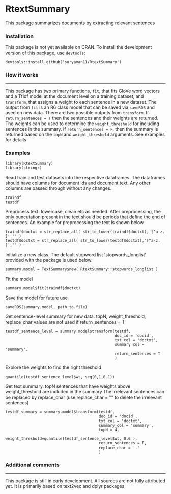 # RtextSummary
This package summarizes documents by extracting relevant sentences


### Installation

This package is not yet available on CRAN. To install the development version of this package, use `devtools`:

    devtools::install_github('suryavan11/RtextSummary')
    
### How it works
--------

This package has two primary functions, `fit`, that fits GloVe word vectors and a TfIdf model at the document level on a training dataset, and `transform`, that assigns a weight to each sentence in a new dataset. The output from `fit` is an R6 class model that can be saved via `saveRDS` and used on new data. There are two possible outputs from `transform`. If `return_sentences = T` then the sentences and their weights are returned. The weights can be used to determine the `weight_threshold` for including sentences in the summary. If `return_sentences = F`, then the summary is returned based on the `topN` and `weight_threshold` arguments. See examples for details

### Examples

    library(RtextSummary)
    library(stringr)
    
Read train and test datasets into the respective dataframes. 
The dataframes should have columns for document ids and document text. 
Any other columns are passed through without any changes.  

    traindf  
    testdf 
    
Preprocess text: lowercase, clean etc as needed. 
After preprocessing, the only puncutation present in the text should be periods that define the end of sentences.
An example for preprocessing the text is shown below

    traindf$doctxt = str_replace_all( str_to_lower(traindf$doctxt),'[^a-z. ]','' )
    testdf$doctxt = str_replace_all( str_to_lower(testdf$doctxt),'[^a-z. ]','' )
    
Initialize a new class. The default stopword list 'stopwords_longlist' provided with the package is used below.

    summary.model = TextSummary$new( RtextSummary::stopwords_longlist )
    
Fit the model

    summary.model$fit(traindf$doctxt)
    
Save the model for future use

    saveRDS(summary.model, path.to.file)
    
Get sentence-level summary for new data. 
topN, weight_threshold, replace_char values are not used if return_sentences = T 

    testdf_sentence_level = summary.model$transform(testdf, 
                                                    doc_id = 'docid', 
                                                    txt_col = 'doctxt',
                                                    summary_col = 'summary',
                                                    return_sentences = T
                                                    )
                             
Explore the weights to find the right threshold

    quantile(testdf_sentence_level$wt, seq(0,1,0.1))
    
Get text summary. topN sentences that have weights above weight_threshold are included in the summary
The irrelevant sentences can be replaced by replace_char (use replace_char = "" to delete the irrelevant sentences) 

    testdf_summary = summary.model$transform(testdf,
                                             doc_id = 'docid',  
                                             txt_col = 'doctxt',
                                             summary_col = 'summary',
                                             topN = 4,
                                             weight_threshold=quantile(testdf_sentence_level$wt, 0.6 ),
                                             return_sentences = F,
                                             replace_char = '.'
                                             )
    
    
### Additional comments
--------

This package is still in early development. All sources are not fully attributed yet. It is primarily based on text2vec and dplyr packages
